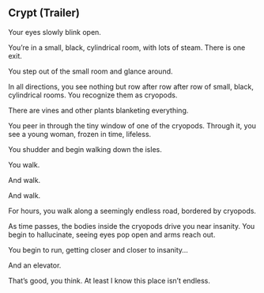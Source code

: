 <h2>Crypt (Trailer)</h2>
<p>Your eyes slowly blink open.</p>
<p>You’re in a small, black, cylindrical room, with lots of steam. There is one exit.</p>
<p>You step out of the small room and glance around.</p>
<p>In all directions, you see nothing but row after row after row of small, black, cylindrical rooms. You recognize them as cryopods.</p>
<p>There are vines and other plants blanketing everything.</p>
<p>You peer in through the tiny window of one of the cryopods. Through it, you see a young woman, frozen in time, lifeless.</p>
<p>You shudder and begin walking down the isles.</p>
<p>You walk.</p>
<p>And walk.</p>
<p>And walk.</p>
<p>For hours, you walk along a seemingly endless road, bordered by cryopods.</p>
<p>As time passes, the bodies inside the cryopods drive you near insanity. You begin to hallucinate, seeing eyes pop open and arms reach out.</p>
<p>You begin to run, getting closer and closer to insanity…</p>
<p>And an elevator.</p>
<p>That’s good, you think. At least I know this place isn’t endless.</p>
